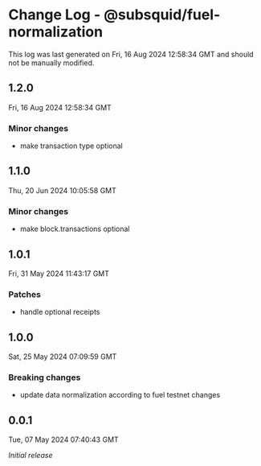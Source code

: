# Change Log - @subsquid/fuel-normalization

This log was last generated on Fri, 16 Aug 2024 12:58:34 GMT and should not be manually modified.

## 1.2.0
Fri, 16 Aug 2024 12:58:34 GMT

### Minor changes

- make transaction type optional

## 1.1.0
Thu, 20 Jun 2024 10:05:58 GMT

### Minor changes

- make block.transactions optional

## 1.0.1
Fri, 31 May 2024 11:43:17 GMT

### Patches

- handle optional receipts

## 1.0.0
Sat, 25 May 2024 07:09:59 GMT

### Breaking changes

- update data normalization according to fuel testnet changes

## 0.0.1
Tue, 07 May 2024 07:40:43 GMT

_Initial release_

